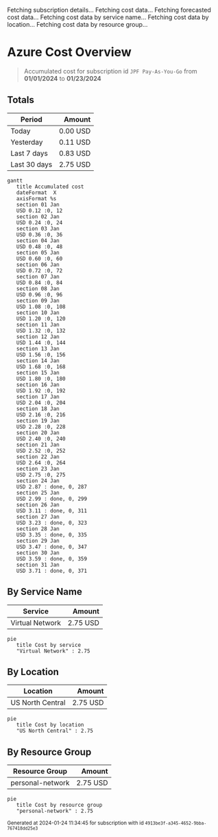 Fetching subscription details...
Fetching cost data...
Fetching forecasted cost data...
Fetching cost data by service name...
Fetching cost data by location...
Fetching cost data by resource group...
# Azure Cost Overview

> Accumulated cost for subscription id `JPF Pay-As-You-Go` from **01/01/2024** to **01/23/2024**

## Totals

|Period|Amount|
|---|---:|
|Today|0.00 USD|
|Yesterday|0.11 USD|
|Last 7 days|0.83 USD|
|Last 30 days|2.75 USD|

```mermaid
gantt
   title Accumulated cost
   dateFormat  X
   axisFormat %s
   section 01 Jan
   USD 0.12 :0, 12
   section 02 Jan
   USD 0.24 :0, 24
   section 03 Jan
   USD 0.36 :0, 36
   section 04 Jan
   USD 0.48 :0, 48
   section 05 Jan
   USD 0.60 :0, 60
   section 06 Jan
   USD 0.72 :0, 72
   section 07 Jan
   USD 0.84 :0, 84
   section 08 Jan
   USD 0.96 :0, 96
   section 09 Jan
   USD 1.08 :0, 108
   section 10 Jan
   USD 1.20 :0, 120
   section 11 Jan
   USD 1.32 :0, 132
   section 12 Jan
   USD 1.44 :0, 144
   section 13 Jan
   USD 1.56 :0, 156
   section 14 Jan
   USD 1.68 :0, 168
   section 15 Jan
   USD 1.80 :0, 180
   section 16 Jan
   USD 1.92 :0, 192
   section 17 Jan
   USD 2.04 :0, 204
   section 18 Jan
   USD 2.16 :0, 216
   section 19 Jan
   USD 2.28 :0, 228
   section 20 Jan
   USD 2.40 :0, 240
   section 21 Jan
   USD 2.52 :0, 252
   section 22 Jan
   USD 2.64 :0, 264
   section 23 Jan
   USD 2.75 :0, 275
   section 24 Jan
   USD 2.87 : done, 0, 287
   section 25 Jan
   USD 2.99 : done, 0, 299
   section 26 Jan
   USD 3.11 : done, 0, 311
   section 27 Jan
   USD 3.23 : done, 0, 323
   section 28 Jan
   USD 3.35 : done, 0, 335
   section 29 Jan
   USD 3.47 : done, 0, 347
   section 30 Jan
   USD 3.59 : done, 0, 359
   section 31 Jan
   USD 3.71 : done, 0, 371
```

## By Service Name

|Service|Amount|
|---|---:|
|Virtual Network|2.75 USD|

```mermaid
pie
   title Cost by service
   "Virtual Network" : 2.75
```

## By Location

|Location|Amount|
|---|---:|
|US North Central|2.75 USD|

```mermaid
pie
   title Cost by location
   "US North Central" : 2.75
```

## By Resource Group

|Resource Group|Amount|
|---|---:|
|personal-network|2.75 USD|

```mermaid
pie
   title Cost by resource group
   "personal-network" : 2.75
```

<sup>Generated at 2024-01-24 11:34:45 for subscription with id `4913be3f-a345-4652-9bba-767418dd25e3`</sup>
